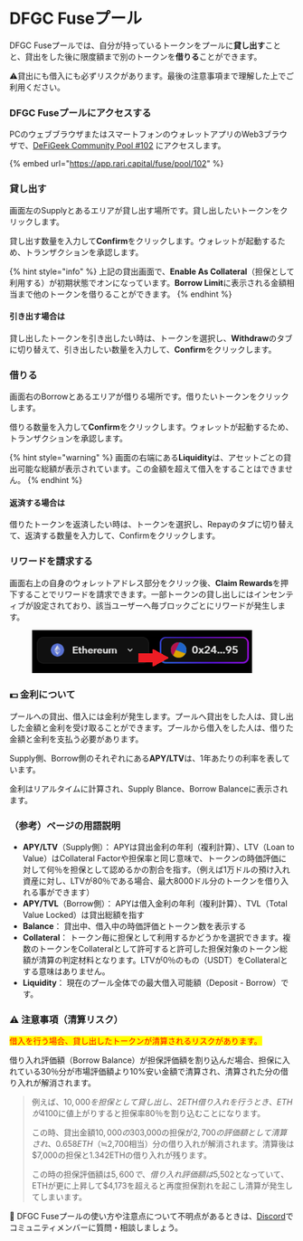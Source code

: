 # DFGC Fuseプール

DFGC Fuseプールでは、自分が持っているトークンをプールに**貸し出す**ことと、貸出をした後に限度額まで別のトークンを**借りる**ことができます。

⚠貸出にも借入にも必ずリスクがあります。最後の注意事項まで理解した上でご利用ください。

### DFGC Fuseプールにアクセスする

PCのウェブブラウザまたはスマートフォンのウォレットアプリのWeb3ブラウザで、[DeFiGeek Community Pool #102](https://app.rari.capital/fuse/pool/102) ​にアクセスします。

{% embed url="https://app.rari.capital/fuse/pool/102" %}

### 貸し出す

画面左のSupplyとあるエリアが貸し出す場所です。貸し出したいトークンをクリックします。

貸し出す数量を入力して**Confirm**をクリックします。ウォレットが起動するため、トランザクションを承認します。

{% hint style="info" %}
上記の貸出画面で、**Enable As Collateral**（担保として利用する）が初期状態でオンになっています。**Borrow Limit**に表示される金額相当まで他のトークンを借りることができます。
{% endhint %}

#### 引き出す場合は

貸し出したトークンを引き出したい時は、トークンを選択し、**Withdraw**のタブに切り替えて、引き出したい数量を入力して、**Confirm**をクリックします。

### 借りる

画面右のBorrowとあるエリアが借りる場所です。借りたいトークンをクリックします。

借りる数量を入力して**Confirm**をクリックします。ウォレットが起動するため、トランザクションを承認します。

{% hint style="warning" %}
画面の右端にある**Liquidity**は、アセットごとの貸出可能な総額が表示されています。この金額を超えて借入をすることはできません。
{% endhint %}

#### 返済する場合は

借りたトークンを返済したい時は、トークンを選択し、Repayのタブに切り替えて、返済する数量を入力して、Confirmをクリックします。

### リワードを請求する

画面右上の自身のウォレットアドレス部分をクリック後、**Claim Rewards**を押下することでリワードを請求できます。一部トークンの貸し出しにはインセンティブが設定されており、該当ユーザーへ毎ブロックごとにリワードが発生します。

<figure><img src=".gitbook/assets/1.png" alt=""><figcaption></figcaption></figure>

### 💵 金利について

プールへの貸出、借入には金利が発生します。プールへ貸出をした人は、貸し出した金額と金利を受け取ることができます。プールから借入をした人は、借りた金額と金利を支払う必要があります。

Supply側、Borrow側のそれぞれにある**APY/LTV**は、1年あたりの利率を表しています。

金利はリアルタイムに計算され、Supply Blance、Borrow Balanceに表示されます。

### （参考）ページの用語説明

* **APY/LTV**（Supply側）： APYは貸出金利の年利（複利計算）、LTV（Loan to Value）はCollateral Factorや担保率と同じ意味で、トークンの時価評価に対して何％を担保として認めるかの割合を指す。（例えば1万ドルの預け入れ資産に対し、LTVが80％である場合、最大8000ドル分のトークンを借り入れる事ができます）
* **APY/TVL**（Borrow側）： APYは借入金利の年利（複利計算）、TVL（Total Value Locked）は貸出総額を指す
* **Balance**： 貸出中、借入中の時価評価とトークン数を表示する
* **Collateral**： トークン毎に担保として利用するかどうかを選択できます。複数のトークンをCollateralとして許可すると許可した担保対象のトークン総額が清算の判定材料となります。LTVが0％のもの（USDT）をCollateralとする意味はありません。
* **Liquidity**： 現在のプール全体での最大借入可能額（Deposit - Borrow）です。

### ⚠️ 注意事項（清算リスク）

<mark style="color:red;">借入を行う場合、貸し出したトークンが清算されるリスクがあります。</mark>

借り入れ評価額（Borrow Balance）が担保評価額を割り込んだ場合、担保に入れている30％分が市場評価額より10%安い金額で清算され、清算された分の借り入れが解消されます。

> 例えば、$10,000を担保として貸し出し、2 ETH借り入れを行うとき、ETHが$4100に値上がりすると担保率80％を割り込むことになります。
>
> この時、貸出金額$10,000の30%である$3,000の担保が$2,700の評価額として清算され、0.658 ETH（≒$2,700相当）分の借り入れが解消されます。清算後は $7,000の担保と1.342ETHの借り入れが残ります。
>
> この時の担保評価額は$5,600で、借り入れ評価額は$5,502となっていて、ETHが更に上昇して$4,173を超えると再度担保割れを起こし清算が発生してしまいます。

📧 DFGC Fuseプールの使い方や注意点について不明点があるときは、[Discord](http://discord.gg/FQYXqVBEnh)でコミュニティメンバーに質問・相談しましょう。
